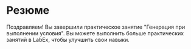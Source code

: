 # Резюме

Поздравляем! Вы завершили практическое занятие "Генерация при выполнении условия". Вы можете выполнить больше практических занятий в LabEx, чтобы улучшить свои навыки.
